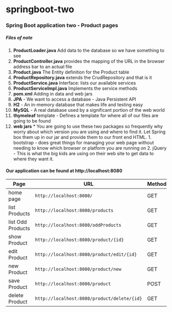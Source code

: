 # springboot-two
###	 Spring Boot application two - Product pages
#####		Files of note
1.  **ProductLoader.java**		Add data to the database so we have something to see
2.  **ProductController.java**	provides the mapping of the URL in the browser address bar to an actual file
3.  **Product.java**			The Entity definition for the Product table
4.  **ProductRepository.java**	extends the CrudRepository and that is it
5.  **ProductService.java**		Interface: lists our available services
6.  **ProductServiceImpl.java**	Implements the service methods
7.  **pom.xml**					Adding in data and web jars
  1.  **JPA** - We want to access a database - Java Persistent API
  2.  **H2** 	- An in-memory database that makes life and testing easy
  3.  **MySQL** - A real database used by a significant portion of the web world
  4.  **thymeleaf** template - Defines a template for where all of our files are going to be found
  5.  **web jars**
    *  You are going to use these two packages so frequently why worry about which version you are using and where to find it. Let Spring box them up in our jar and provide them to our front end HTML.
    1.  bootstrap - does great things for managing your web page without needing to know which browser or platform you are running on
    2.  jQuery	- This is what the big kids are using on their web site to get data to where they want it.

####		Our application can be found at http://localhost:8080

| Page              | URL                                 	| Method |
|-------------------|-------------------------------------	|--------|
| home page 		| `http://localhost:8080/`          	| GET    |
| list Products		| `http://localhost:8080/products`  	| GET    |
| list Odd Products	| `http://localhost:8080/oddProducts`	| GET    |
| show Product		| `http://localhost:8080/product/{id}`	| GET    |
| edit Product		| `http://localhost:8080/product/edit/{id}`| GET |
| new Product		| `http://localhost:8080/product/new`	| GET    |
| save Product		| `http://localhost:8080/product`		| POST   |
| delete Product	| `http://localhost:8080/product/delete/{id}`| GET |
